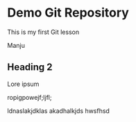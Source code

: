 # Demo Git Repository

This is my first Git lesson

Manju

## Heading 2

Lore ipsum

ropigpowejf;ljfl;

ldnaslakjdklas
akadhalkjds
hwsfhsd